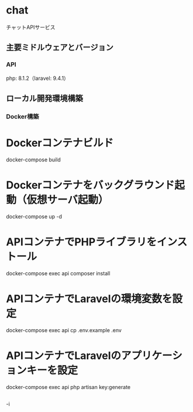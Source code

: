 # chat
チャットAPIサービス

## 主要ミドルウェアとバージョン

### API
php: 8.1.2（laravel: 9.4.1）

## ローカル開発環境構築
### Docker構築

# Dockerコンテナビルド
docker-compose build
# Dockerコンテナをバックグラウンド起動（仮想サーバ起動）
docker-compose up -d
# APIコンテナでPHPライブラリをインストール
docker-compose exec api composer install
# APIコンテナでLaravelの環境変数を設定
docker-compose exec api cp .env.example .env
# APIコンテナでLaravelのアプリケーションキーを設定
docker-compose exec api php artisan key:generate


##
-i